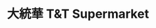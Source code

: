 ---
title: "大統華 T&T Supermarket"
url: /north-york/da-tong-hua-tundt-supermarket/
shop: Supermarkt
---